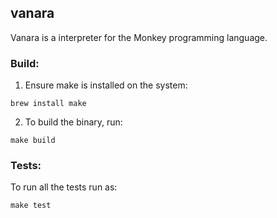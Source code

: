 ## vanara 

Vanara is a interpreter for the Monkey programming language.

### Build:
1. Ensure make is installed on the system:

```shell
brew install make 
```
2. To build the binary, run:
```shell
make build 
```

### Tests:
To run all the tests run as:

```shell
make test 
```
